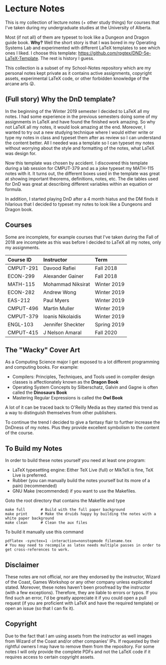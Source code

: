 # Lecture Notes
This is my collection of lecture notes (+ other study things) for courses that I've taken during my undergraduate studies at the University of Alberta.

Most (if not all) of them are typeset to look like a Dungeon and Dragon guide book. **Why?** Well the short story is that I was bored in my Operating Systems Lab and experimented with different LaTeX templates to see which ones I liked. I choose this template: https://github.com/rpgtex/DND-5e-LaTeX-Template. The rest is history I guess.

This collection is a subset of my School-Notes repository which are my personal notes kept private as it contains active assignments, copyright assets, experimental LaTeX code, or other forbidden knowledge of the arcane arts :stuck_out_tongue_winking_eye:.    

## (Full story) Why the DnD template?
In the beginning of the Winter 2019 semester I decided to LaTeX all my notes. I had some experience in the previous semesters doing some of my assignments in LaTeX and have found the finished work amazing. So why not LaTeX all my notes, it would look amazing at the end. Moreover, I wanted to try out a new studying technique where I would either write or type my notes in class and typeset them after as review so I can understand the content better. All I needed was a template so I can typeset my notes without worrying about the style and formatting of the notes, what LaTeX was design for. 

Now this template was chosen by accident. I discovered this template during a lab session for CMPUT-379 and as a joke typeset my MATH-115 notes with it. It turns out, the different boxes used in the template was great at showing important theorems, definitions, notes, etc. The die tables used for DnD was great at describing different variables within an equation or formula.

In addition, I started playing DnD after a 4 month hiatus and the DM finds it hilarious that I decided to typeset my notes to look like a Dungeons and Dragon book. 

## Courses
Some are incomplete, for example courses that I've taken during the Fall of 2018 are incomplete as this was before I decided to LaTeX all my notes, only my assignments.

| Course ID | Instructor        | Term        |
| :-------- | :---------------- | :---------- |
| CMPUT-291 | Davood Rafiei     | Fall 2018   |
| ECON-299  | Alexander Gainer  | Fall 2018   |
| MATH-115  | Mohammad Niksirat | Winter 2019 |
| ECON-282  | Andrew Wong       | Winter 2019 |
| EAS-212   | Paul Myers        | Winter 2019 |
| CMPUT-496 | Martin Muller     | Winter 2019 |
| CMPUT-379 | Ioanis Nikolaidis | Winter 2019 |
| ENGL-103  | Jennifer Sheckter | Spring 2019 |
| CMPUT-415 | J Nelson Amaral   | Fall 2020   |

## The "Wacky" Cover Art
As a Computing Science major I get exposed to a lot different programming and computing books. For example:
- Compilers: Principles, Techniques, and Tools used in compiler design classes is affectionately known as the **Dragon Book**
- Operating System Concepts by Silberschatz, Galvin and Gagne is often called the **Dinosaurs Book**
- Mastering Regular Expressions is called the **Owl Book**

A lot of it can be traced back to O'Reilly Media as they started this trend as a way to distinguish themselves from other publishers.

To continue the trend I decided to give a fantasy flair to further increase the DnDness of my notes. Plus they provide excellent symbolism to the content of the course. 

## To Build my Notes
In order to build these notes yourself you need at least one program:
- LaTeX typesetting engine: Either TeX Live (full) or MikTeX is fine, TeX Live is preferred.
- Rubber (you can manually build the notes yourself but its more of a pain) (recommended)
- GNU Make (recommended) if you want to use the Makefiles.

Goto the root directory that contains the Makefile and type
``` make 
make full       # Build with the full paper background
make print      # Make the druids happy by building the notes with a white paper background 
make clean      # Clean the aux files
```
To build it manually use this command
```
pdflatex -synctex=1 -interaction=nonstopmode filename.tex 
# You may need to recompile as latex needs multiple passes in order to get cross-references to work. 
```
## Disclaimer
These notes are not official, nor are they endorsed by the instructor, Wizard of the Coast, Games Workshop or any other company unless explicated stated. Moreover, these notes haven't been proofread by the instructor (with a few exceptions). Therefore, they are liable to errors or typos. If you find such an error, I'd be greatly appreciate it if you could open a pull request (if you are proficient with LaTeX and have the required template) or open an issue (so that I can fix it). 

## Copyright
Due to the fact that I am using assets from the instructor as well images from Wizard of the Coast and/or other companies' IPs. If requested by their rightful owners I may have to remove them from the repository. For some notes I will only provide the complete PDFs and not the LaTeX code if it requires access to certain copyright assets. 


